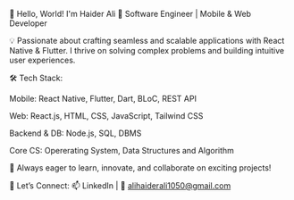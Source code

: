 👋 Hello, World! I'm Haider Ali
🚀 Software Engineer | Mobile & Web Developer

💡 Passionate about crafting seamless and scalable applications with React Native & Flutter. I thrive on solving complex problems and building intuitive user experiences.

🛠 Tech Stack:

Mobile: React Native, Flutter, Dart, BLoC, REST API

Web: React.js, HTML, CSS, JavaScript, Tailwind CSS

Backend & DB: Node.js, SQL, DBMS

Core CS: Opererating System, Data Structures and Algorithm

📌 Always eager to learn, innovate, and collaborate on exciting projects!

🔗 Let’s Connect:
📫 LinkedIn | 📧 alihaiderali1050@gmail.com

<!---
Haiderr-Ali/Haiderr-Ali is a ✨ special ✨ repository because its `README.md` (this file) appears on your GitHub profile.
You can click the Preview link to take a look at your changes.
--->
